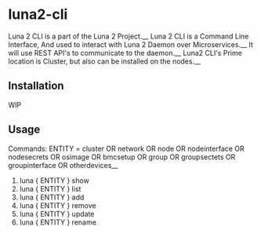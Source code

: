# luna2-cli

Luna 2 CLI is a part of the Luna 2 Project.__
Luna 2 CLI is a Command Line Interface, And used to interact with Luna 2 Daemon over Microservices.__
It will use REST API's to communicate to the daemon.__
Luna2 CLI's Prime location is Cluster, but also can be installed on the nodes.__

## Installation

WIP

## Usage

Commands:
ENTITY = cluster OR network OR node OR nodeinterface OR nodesecrets OR osimage OR bmcsetup OR group OR groupsectets OR groupinterface OR otherdevices__
1. luna { ENTITY } show
2. luna { ENTITY } list
3. luna { ENTITY } add
4. luna { ENTITY } remove
5. luna { ENTITY } update
6. luna { ENTITY } rename